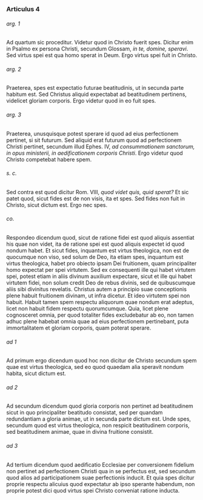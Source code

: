 ### Articulus 4

###### arg. 1
Ad quartum sic proceditur. Videtur quod in Christo fuerit spes. Dicitur enim in Psalmo ex persona Christi, secundum Glossam, *in te, domine, speravi*. Sed virtus spei est qua homo sperat in Deum. Ergo virtus spei fuit in Christo.

###### arg. 2
Praeterea, spes est expectatio futurae beatitudinis, ut in secunda parte habitum est. Sed Christus aliquid expectabat ad beatitudinem pertinens, videlicet gloriam corporis. Ergo videtur quod in eo fuit spes.

###### arg. 3
Praeterea, unusquisque potest sperare id quod ad eius perfectionem pertinet, si sit futurum. Sed aliquid erat futurum quod ad perfectionem Christi pertinet, secundum illud Ephes. IV, *ad consummationem sanctorum, in opus ministerii, in aedificationem corporis Christi*. Ergo videtur quod Christo competebat habere spem.

###### s. c.
Sed contra est quod dicitur Rom. VIII, *quod videt quis, quid sperat?* Et sic patet quod, sicut fides est de non visis, ita et spes. Sed fides non fuit in Christo, sicut dictum est. Ergo nec spes.

###### co.
Respondeo dicendum quod, sicut de ratione fidei est quod aliquis assentiat his quae non videt, ita de ratione spei est quod aliquis expectet id quod nondum habet. Et sicut fides, inquantum est virtus theologica, non est de quocumque non viso, sed solum de Deo, ita etiam spes, inquantum est virtus theologica, habet pro obiecto ipsam Dei fruitionem, quam principaliter homo expectat per spei virtutem. Sed ex consequenti ille qui habet virtutem spei, potest etiam in aliis divinum auxilium expectare, sicut et ille qui habet virtutem fidei, non solum credit Deo de rebus divinis, sed de quibuscumque aliis sibi divinitus revelatis. Christus autem a principio suae conceptionis plene habuit fruitionem divinam, ut infra dicetur. Et ideo virtutem spei non habuit. Habuit tamen spem respectu aliquorum quae nondum erat adeptus, licet non habuit fidem respectu quorumcumque. Quia, licet plene cognosceret omnia, per quod totaliter fides excludebatur ab eo, non tamen adhuc plene habebat omnia quae ad eius perfectionem pertinebant, puta immortalitatem et gloriam corporis, quam poterat sperare.

###### ad 1
Ad primum ergo dicendum quod hoc non dicitur de Christo secundum spem quae est virtus theologica, sed eo quod quaedam alia speravit nondum habita, sicut dictum est.

###### ad 2
Ad secundum dicendum quod gloria corporis non pertinet ad beatitudinem sicut in quo principaliter beatitudo consistat, sed per quandam redundantiam a gloria animae, ut in secunda parte dictum est. Unde spes, secundum quod est virtus theologica, non respicit beatitudinem corporis, sed beatitudinem animae, quae in divina fruitione consistit.

###### ad 3
Ad tertium dicendum quod aedificatio Ecclesiae per conversionem fidelium non pertinet ad perfectionem Christi qua in se perfectus est, sed secundum quod alios ad participationem suae perfectionis inducit. Et quia spes dicitur proprie respectu alicuius quod expectatur ab ipso sperante habendum, non proprie potest dici quod virtus spei Christo conveniat ratione inducta.

